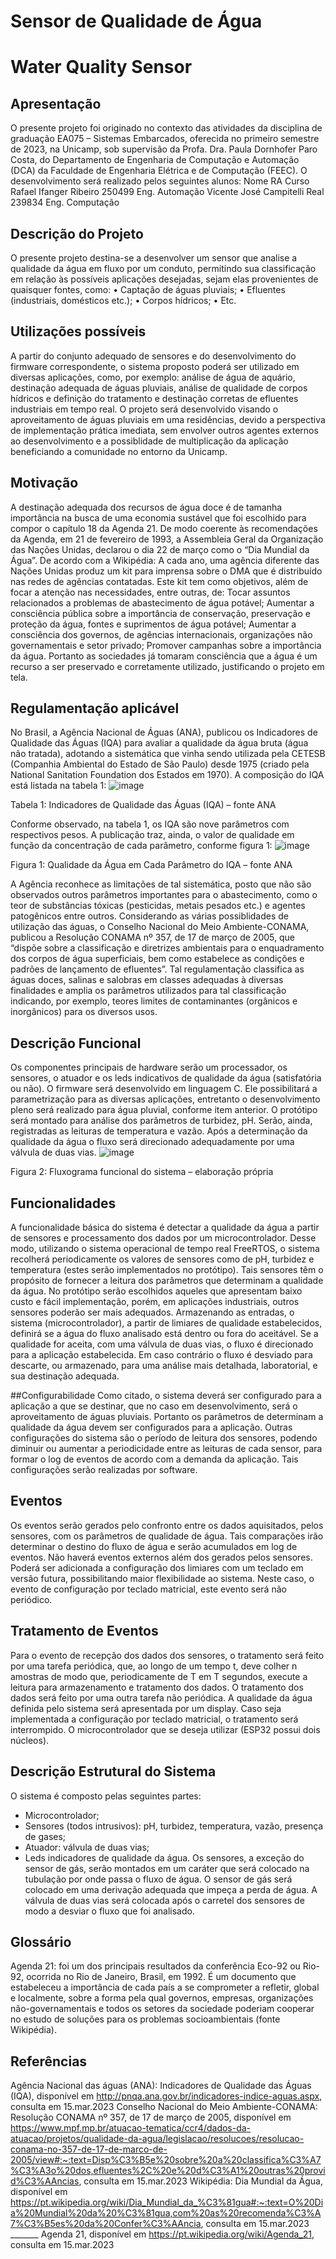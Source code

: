 # Sensor de Qualidade de Água
# Water Quality Sensor

## Apresentação
O presente projeto foi originado no contexto das atividades da disciplina de graduação EA075 – Sistemas Embarcados, oferecida no primeiro semestre de 2023, na Unicamp, sob supervisão da Profa. Dra. Paula Dornhofer Paro Costa, do Departamento de Engenharia de Computação e Automação (DCA) da Faculdade de Engenharia Elétrica e de Computação (FEEC).
O desenvolvimento será realizado pelos seguintes alunos:
Nome	RA	Curso
Rafael Ifanger Ribeiro       250499 Eng. Automação
Vicente José Campitelli Real 239834 Eng. Computação

## Descrição do Projeto
O presente projeto destina-se a desenvolver um sensor que analise a qualidade da água em fluxo por um conduto, permitindo sua classificação em relação às possíveis aplicações desejadas, sejam elas provenientes de quaisquer fontes, como:
•	Captação de águas pluviais;
•	Efluentes (industriais, domésticos etc.);
•	Corpos hídricos;
•	Etc.

## Utilizações possíveis
A partir do conjunto adequado de sensores e do desenvolvimento do firmware correspondente, o sistema proposto poderá ser utilizado em diversas aplicações, como, por exemplo: análise de água de aquário, destinação adequada de águas pluviais, análise de qualidade de corpos hídricos e definição do tratamento e destinação corretas de efluentes industriais em tempo real.
O projeto será desenvolvido visando o aproveitamento de águas pluviais em uma residências, devido a perspectiva de implementação prática imediata, sem envolver outros agentes externos ao desenvolvimento e a possiblidade de multiplicação da aplicação beneficiando a comunidade no entorno da Unicamp.

## Motivação
A destinação adequada dos recursos de água doce é de tamanha importância na busca de uma economia sustável que foi escolhido para compor o capítulo 18 da Agenda 21. De modo coerente às recomendações da Agenda, em 21 de fevereiro de 1993, a Assembleia Geral da Organização das Nações Unidas, declarou o dia 22 de março como o “Dia Mundial da Água”. De acordo com a Wikipédia:
A cada ano, uma agência diferente das Nações Unidas produz um kit para imprensa sobre o DMA que é distribuído nas redes de agências contatadas. Este kit tem como objetivos, além de focar a atenção nas necessidades, entre outras, de:
Tocar assuntos relacionados a problemas de abastecimento de água potável;
Aumentar a consciência pública sobre a importância de conservação, preservação e proteção da água, fontes e suprimentos de água potável;
Aumentar a consciência dos governos, de agências internacionais, organizações não governamentais e setor privado;
Promover campanhas sobre a importância da água.
Portanto as sociedades já tomaram consciência que a água é um recurso a ser preservado e corretamente utilizado, justificando o projeto em tela.

## Regulamentação aplicável
No Brasil, a Agência Nacional de Águas (ANA), publicou os Indicadores de Qualidade das Águas (IQA) para avaliar a qualidade da água bruta (água não tratada), adotando a sistemática que vinha sendo utilizada pela CETESB (Companhia Ambiental do Estado de São Paulo) desde 1975 (criado pela National Sanitation Foundation dos Estados em 1970). A composição do IQA está listada na tabela 1:
![image](https://user-images.githubusercontent.com/86883576/229387705-6212b3b1-538a-4138-b65f-1a2d739d79bf.png)

Tabela 1: Indicadores de Qualidade das Águas (IQA) – fonte ANA

Conforme observado, na tabela 1, os IQA são nove parâmetros com respectivos pesos.
A publicação traz, ainda, o valor de qualidade em função da concentração de cada parâmetro, conforme figura 1:
![image](https://user-images.githubusercontent.com/86883576/229387739-ec50dd09-3e0c-447a-9ee0-07b0c7c74ea6.png)

Figura 1: Qualidade da Água em Cada Parâmetro do IQA – fonte ANA

A Agência reconhece as limitações de tal sistemática, posto que não são observados outros parâmetros importantes para o abastecimento, como o teor de substâncias tóxicas (pesticidas, metais pesados etc.) e agentes patogênicos entre outros.
Considerando as várias possiblidades de utilização das águas, o Conselho Nacional do Meio Ambiente-CONAMA, publicou a Resolução CONAMA nº 357, de 17 de março de 2005, que “dispõe sobre a classificação e diretrizes ambientais para o enquadramento dos corpos de água superficiais, bem como estabelece as condições e padrões de lançamento de efluentes”. Tal regulamentação classifica as águas doces, salinas e salobras em classes adequadas à diversas finalidades e amplia os parâmetros utilizados para tal classificação indicando, por exemplo, teores limites de contaminantes (orgânicos e inorgânicos) para os diversos usos.

## Descrição Funcional
Os componentes principais de hardware serão um processador, os sensores, o atuador e os leds indicativos de qualidade da água (satisfatória ou não).
O firmware será desenvolvido em linguagem C. Ele possibilitará a parametrização para as diversas aplicações, entretanto o desenvolvimento pleno será realizado para água pluvial, conforme item anterior.
O protótipo será montado para análise dos parâmetros de turbidez, pH. Serão, ainda, registradas as leituras de temperatura e vazão.
Após a determinação da qualidade da água o fluxo será direcionado adequadamente por uma válvula de duas vias.
 ![image](https://user-images.githubusercontent.com/86883576/229387759-a90bdc5c-de45-4e76-be83-720aca4c6e24.png)
 
Figura 2: Fluxograma funcional do sistema – elaboração própria

## Funcionalidades
A funcionalidade básica do sistema é detectar a qualidade da água a partir de sensores e processamento dos dados por um microcontrolador.
Desse modo, utilizando o sistema operacional de tempo real FreeRTOS, o sistema recolherá periodicamente os valores de sensores como de pH, turbidez e temperatura (estes serão implementados no protótipo). Tais sensores têm o propósito de fornecer a leitura dos parâmetros que determinam a qualidade da água. No protótipo serão escolhidos aqueles que apresentam baixo custo e fácil implementação, porém, em aplicações industriais, outros sensores poderão ser mais adequados.
Armazenando as entradas, o sistema (microcontrolador), a partir de limiares de qualidade estabelecidos, definirá se a água do fluxo analisado está dentro ou fora do aceitável.
Se a qualidade for aceita, com uma válvula de duas vias, o fluxo é direcionado para a aplicação estabelecida. Em caso contrário o fluxo é desviado para descarte, ou armazenado, para uma análise mais detalhada, laboratorial, e sua destinação adequada.

##Configurabilidade
Como citado, o sistema deverá ser configurado para a aplicação a que se destinar, que no caso em desenvolvimento, será o aproveitamento de águas pluviais. Portanto os parâmetros de determinam a qualidade da água devem ser configurados para a aplicação.
Outras configurações do sistema são o período de leitura dos sensores, podendo diminuir ou aumentar a periodicidade entre as leituras de cada sensor, para formar o log de eventos de acordo com a demanda da aplicação.
Tais configurações serão realizadas por software.

## Eventos
Os eventos serão gerados pelo confronto entre os dados aquisitados, pelos sensores, com os parâmetros de qualidade de água. Tais comparações irão determinar o destino do fluxo de água e serão acumulados em log de eventos. Não haverá eventos externos além dos gerados pelos sensores.
Poderá ser adicionada a configuração dos limiares com um teclado em versão futura, possibilitando maior flexibilidade ao sistema. Neste caso, o evento de configuração por teclado matricial, este evento será não periódico.

## Tratamento de Eventos
Para o evento de recepção dos dados dos sensores, o tratamento será feito por uma tarefa periódica, que, ao longo de um tempo t, deve colher n amostras de modo que, periodicamente de T em T segundos, execute a leitura para armazenamento e tratamento dos dados. O tratamento dos dados será feito por uma outra tarefa não periódica.
A qualidade da água definida pelo sistema será apresentada por um display.
Caso seja implementada a configuração por teclado matricial, o tratamento será interrompido.
O microcontrolador que se deseja utilizar (ESP32 possui dois núcleos).

## Descrição Estrutural do Sistema
O sistema é composto pelas seguintes partes:
- Microcontrolador;
- Sensores (todos intrusivos): pH, turbidez, temperatura, vazão, presença de gases;
- Atuador: válvula de duas vias;
- Leds indicadores de qualidade da água.
Os sensores, a exceção do sensor de gás, serão montados em um caráter que será colocado na tubulação por onde passa o fluxo de água. O sensor de gás será colocado em uma derivação adequada que impeça a perda de água.
A válvula de duas vias será colocada após o carretel dos sensores de modo a desviar o fluxo que foi analisado.

## Glossário
Agenda 21: foi um dos principais resultados da conferência Eco-92 ou Rio-92, ocorrida no Rio de Janeiro, Brasil, em 1992. É um documento que estabeleceu a importância de cada país a se comprometer a refletir, global e localmente, sobre a forma pela qual governos, empresas, organizações não-governamentais e todos os setores da sociedade poderiam cooperar no estudo de soluções para os problemas socioambientais (fonte Wikipédia).

## Referências
Agência Nacional das águas (ANA): Indicadores de Qualidade das Águas (IQA), disponível em http://pnqa.ana.gov.br/indicadores-indice-aguas.aspx, consulta em 15.mar.2023
Conselho Nacional do Meio Ambiente-CONAMA: Resolução CONAMA nº 357, de 17 de março de 2005, disponível em https://www.mpf.mp.br/atuacao-tematica/ccr4/dados-da-atuacao/projetos/qualidade-da-agua/legislacao/resolucoes/resolucao-conama-no-357-de-17-de-marco-de-2005/view#:~:text=Disp%C3%B5e%20sobre%20a%20classifica%C3%A7%C3%A3o%20dos,efluentes%2C%20e%20d%C3%A1%20outras%20provid%C3%AAncias, consulta em 15.mar.2023
Wikipédia: Dia Mundial da Água, disponível em https://pt.wikipedia.org/wiki/Dia_Mundial_da_%C3%81gua#:~:text=O%20Dia%20Mundial%20da%20%C3%81gua,com%20as%20recomenda%C3%A7%C3%B5es%20da%20Confer%C3%AAncia, consulta em 15.mar.2023
_______ Agenda 21, disponível em https://pt.wikipedia.org/wiki/Agenda_21, consulta em 15.mar.2023
